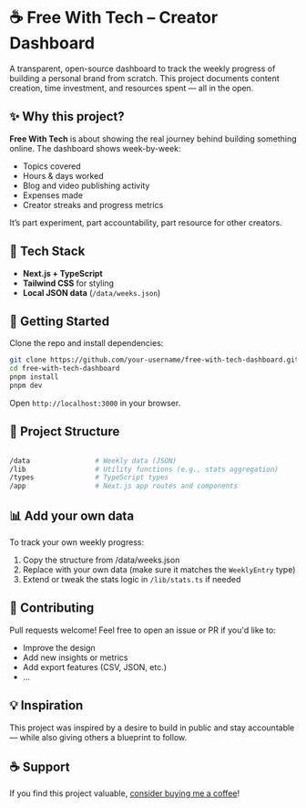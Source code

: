 # ☕ Free With Tech – Creator Dashboard

A transparent, open-source dashboard to track the weekly progress of building a personal brand from scratch. This project documents content creation, time investment, and resources spent — all in the open.

## ✨ Why this project?

**Free With Tech** is about showing the real journey behind building something online. The dashboard shows week-by-week:

- Topics covered
- Hours & days worked
- Blog and video publishing activity
- Expenses made
- Creator streaks and progress metrics

It’s part experiment, part accountability, part resource for other creators.

## 🧱 Tech Stack

- **Next.js + TypeScript**
- **Tailwind CSS** for styling
- **Local JSON data** (`/data/weeks.json`)

## 🚀 Getting Started

Clone the repo and install dependencies:

```bash
git clone https://github.com/your-username/free-with-tech-dashboard.git
cd free-with-tech-dashboard
pnpm install
pnpm dev
```

Open `http://localhost:3000` in your browser.

## 📁 Project Structure

```bash

/data                # Weekly data (JSON)
/lib                 # Utility functions (e.g., stats aggregation)
/types               # TypeScript types
/app                 # Next.js app routes and components

```

## 📊 Add your own data

To track your own weekly progress:

1. Copy the structure from /data/weeks.json
2. Replace with your own data (make sure it matches the `WeeklyEntry` type)
3. Extend or tweak the stats logic in `/lib/stats.ts` if needed

## 🤝 Contributing

Pull requests welcome! Feel free to open an issue or PR if you'd like to:

- Improve the design
- Add new insights or metrics
- Add export features (CSV, JSON, etc.)
- ...

## 💡 Inspiration

This project was inspired by a desire to build in public and stay accountable — while also giving others a blueprint to follow.

## ☕ Support

If you find this project valuable, [consider buying me a coffee](https://www.buymeacoffee.com/sampittko)!